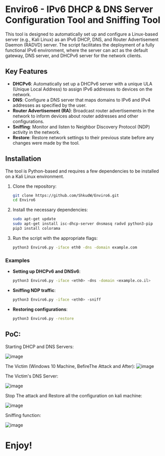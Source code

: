 # Enviro6 -  IPv6 DHCP & DNS Server Configuration Tool and Sniffing Tool


This tool is designed to automatically set up and configure a Linux-based server (e.g., Kali Linux) as an IPv6 DHCP, DNS, and Router Advertisement Daemon (RADVD) server. The script facilitates the deployment of a fully functional IPv6 environment, where the server can act as the default gateway, DNS server, and DHCPv6 server for the network clients.

## Key Features

- **DHCPv6**: Automatically set up a DHCPv6 server with a unique ULA (Unique Local Address) to assign IPv6 addresses to devices on the network.
- **DNS**: Configure a DNS server that maps domains to IPv6 and IPv4 addresses as specified by the user.
- **Router Advertisement (RA)**: Broadcast router advertisements in the network to inform devices about router addresses and other configurations.
- **Sniffing**: Monitor and listen to Neighbor Discovery Protocol (NDP) activity in the network.
- **Restore**: Restore network settings to their previous state before any changes were made by the tool.

## Installation

The tool is Python-based and requires a few dependencies to be installed on a Kali Linux environment.

1. Clone the repository:
    ```bash
    git clone https://github.com/ShkudW/Enviro6.git
    cd Enviro6
    ```

2. Install the necessary dependencies:
    ```bash
    sudo apt-get update
    sudo apt-get install isc-dhcp-server dnsmasq radvd python3-pip
    pip3 install colorama
    ```

3. Run the script with the appropriate flags:
    ```bash
    python3 Enviro6.py -iface eth0 -dns -domain example.com
    ```

### Examples

- **Setting up DHCPv6 and DNSv6**:
    ```bash
    python3 Enviro6.py -iface <eth0> -dns -domain <example.co.il>
    ```

- **Sniffing NDP traffic**:
    ```bash
    python3 Enviro6.py -iface <eth0> -sniff
    ```

- **Restoring configurations**:
    ```bash
    python3 Enviro6.py -restore
    ```

## PoC:

Starting DHCP and DNS Servers:

![image](https://github.com/user-attachments/assets/077d080a-a7eb-4abd-92e4-a07c0b784fd3)


The Victim (Windows 10 Machine, BefireThe Attack and After):
![image](https://github.com/user-attachments/assets/ed9288f4-05ac-438b-9c6d-8d597aebbda5)


The Victim's DNS Server:

![image](https://github.com/user-attachments/assets/38f5e133-d930-488d-bde9-7504c7563d32)


Stop The attack and Restore all the configuration on kali machine:

![image](https://github.com/user-attachments/assets/72ed76a9-709b-4721-97dc-885711f2a936)


Sniffing function:

![image](https://github.com/user-attachments/assets/e037883e-c98a-46aa-8f6c-206c5a8cf739)


# Enjoy!

